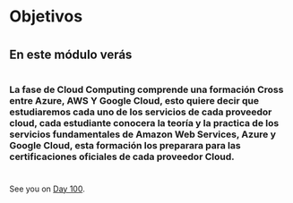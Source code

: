  
 # Objetivos
 #
## En este módulo verás
 #

 ### La fase de Cloud Computing comprende una formación Cross entre Azure, AWS Y Google Cloud, esto quiere decir que estudiaremos cada uno de los servicios de cada proveedor cloud, cada estudiante conocera la teoría y la practica de los servicios fundamentales de Amazon Web Services, Azure y Google Cloud, esta formación los preparara para las certificaciones oficiales de cada proveedor Cloud.
 
 
#
#
#
#
#


See you on [Day 100](day100.md).









